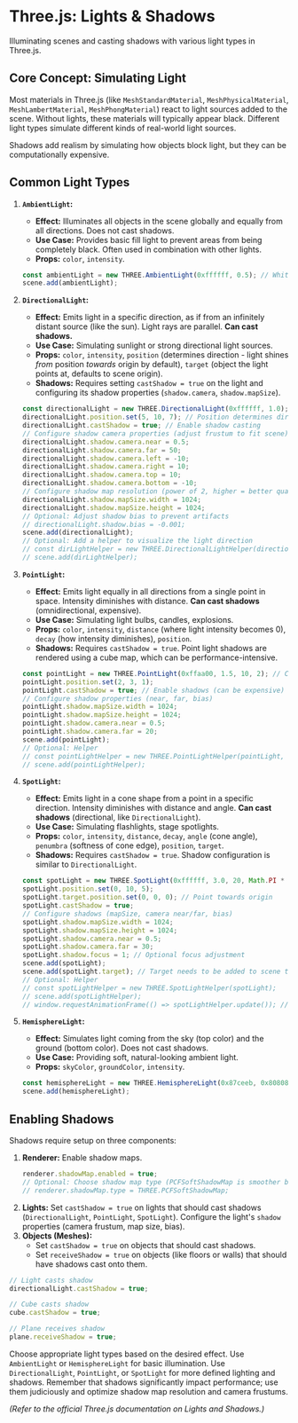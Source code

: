 # Three.js: Lights & Shadows

Illuminating scenes and casting shadows with various light types in Three.js.

## Core Concept: Simulating Light

Most materials in Three.js (like `MeshStandardMaterial`, `MeshPhysicalMaterial`, `MeshLambertMaterial`, `MeshPhongMaterial`) react to light sources added to the scene. Without lights, these materials will typically appear black. Different light types simulate different kinds of real-world light sources.

Shadows add realism by simulating how objects block light, but they can be computationally expensive.

## Common Light Types

1.  **`AmbientLight`:**
    *   **Effect:** Illuminates all objects in the scene globally and equally from all directions. Does not cast shadows.
    *   **Use Case:** Provides basic fill light to prevent areas from being completely black. Often used in combination with other lights.
    *   **Props:** `color`, `intensity`.

    ```javascript
    const ambientLight = new THREE.AmbientLight(0xffffff, 0.5); // White light, half intensity
    scene.add(ambientLight);
    ```

2.  **`DirectionalLight`:**
    *   **Effect:** Emits light in a specific direction, as if from an infinitely distant source (like the sun). Light rays are parallel. **Can cast shadows.**
    *   **Use Case:** Simulating sunlight or strong directional light sources.
    *   **Props:** `color`, `intensity`, `position` (determines direction - light shines *from* position *towards* origin by default), `target` (object the light points at, defaults to scene origin).
    *   **Shadows:** Requires setting `castShadow = true` on the light and configuring its shadow properties (`shadow.camera`, `shadow.mapSize`).

    ```javascript
    const directionalLight = new THREE.DirectionalLight(0xffffff, 1.0);
    directionalLight.position.set(5, 10, 7); // Position determines direction
    directionalLight.castShadow = true; // Enable shadow casting
    // Configure shadow camera properties (adjust frustum to fit scene)
    directionalLight.shadow.camera.near = 0.5;
    directionalLight.shadow.camera.far = 50;
    directionalLight.shadow.camera.left = -10;
    directionalLight.shadow.camera.right = 10;
    directionalLight.shadow.camera.top = 10;
    directionalLight.shadow.camera.bottom = -10;
    // Configure shadow map resolution (power of 2, higher = better quality but slower)
    directionalLight.shadow.mapSize.width = 1024;
    directionalLight.shadow.mapSize.height = 1024;
    // Optional: Adjust shadow bias to prevent artifacts
    // directionalLight.shadow.bias = -0.001;
    scene.add(directionalLight);
    // Optional: Add a helper to visualize the light direction
    // const dirLightHelper = new THREE.DirectionalLightHelper(directionalLight, 1);
    // scene.add(dirLightHelper);
    ```

3.  **`PointLight`:**
    *   **Effect:** Emits light equally in all directions from a single point in space. Intensity diminishes with distance. **Can cast shadows** (omnidirectional, expensive).
    *   **Use Case:** Simulating light bulbs, candles, explosions.
    *   **Props:** `color`, `intensity`, `distance` (where light intensity becomes 0), `decay` (how intensity diminishes), `position`.
    *   **Shadows:** Requires `castShadow = true`. Point light shadows are rendered using a cube map, which can be performance-intensive.

    ```javascript
    const pointLight = new THREE.PointLight(0xffaa00, 1.5, 10, 2); // Color, Intensity, Distance, Decay
    pointLight.position.set(2, 3, 1);
    pointLight.castShadow = true; // Enable shadows (can be expensive)
    // Configure shadow properties (near, far, bias)
    pointLight.shadow.mapSize.width = 1024;
    pointLight.shadow.mapSize.height = 1024;
    pointLight.shadow.camera.near = 0.5;
    pointLight.shadow.camera.far = 20;
    scene.add(pointLight);
    // Optional: Helper
    // const pointLightHelper = new THREE.PointLightHelper(pointLight, 0.5);
    // scene.add(pointLightHelper);
    ```

4.  **`SpotLight`:**
    *   **Effect:** Emits light in a cone shape from a point in a specific direction. Intensity diminishes with distance and angle. **Can cast shadows** (directional, like `DirectionalLight`).
    *   **Use Case:** Simulating flashlights, stage spotlights.
    *   **Props:** `color`, `intensity`, `distance`, `decay`, `angle` (cone angle), `penumbra` (softness of cone edge), `position`, `target`.
    *   **Shadows:** Requires `castShadow = true`. Shadow configuration is similar to `DirectionalLight`.

    ```javascript
    const spotLight = new THREE.SpotLight(0xffffff, 3.0, 20, Math.PI * 0.1, 0.25, 1); // Color, Intensity, Distance, Angle, Penumbra, Decay
    spotLight.position.set(0, 10, 5);
    spotLight.target.position.set(0, 0, 0); // Point towards origin
    spotLight.castShadow = true;
    // Configure shadows (mapSize, camera near/far, bias)
    spotLight.shadow.mapSize.width = 1024;
    spotLight.shadow.mapSize.height = 1024;
    spotLight.shadow.camera.near = 0.5;
    spotLight.shadow.camera.far = 30;
    spotLight.shadow.focus = 1; // Optional focus adjustment
    scene.add(spotLight);
    scene.add(spotLight.target); // Target needs to be added to scene too
    // Optional: Helper
    // const spotLightHelper = new THREE.SpotLightHelper(spotLight);
    // scene.add(spotLightHelper);
    // window.requestAnimationFrame(() => spotLightHelper.update()); // Update helper if target moves
    ```

5.  **`HemisphereLight`:**
    *   **Effect:** Simulates light coming from the sky (top color) and the ground (bottom color). Does not cast shadows.
    *   **Use Case:** Providing soft, natural-looking ambient light.
    *   **Props:** `skyColor`, `groundColor`, `intensity`.

    ```javascript
    const hemisphereLight = new THREE.HemisphereLight(0x87ceeb, 0x808080, 0.8); // Sky blue, ground gray, intensity
    scene.add(hemisphereLight);
    ```

## Enabling Shadows

Shadows require setup on three components:

1.  **Renderer:** Enable shadow maps.
    ```javascript
    renderer.shadowMap.enabled = true;
    // Optional: Choose shadow map type (PCFSoftShadowMap is smoother but slower)
    // renderer.shadowMap.type = THREE.PCFSoftShadowMap;
    ```
2.  **Lights:** Set `castShadow = true` on lights that should cast shadows (`DirectionalLight`, `PointLight`, `SpotLight`). Configure the light's `shadow` properties (camera frustum, map size, bias).
3.  **Objects (Meshes):**
    *   Set `castShadow = true` on objects that should cast shadows.
    *   Set `receiveShadow = true` on objects (like floors or walls) that should have shadows cast onto them.

```javascript
// Light casts shadow
directionalLight.castShadow = true;

// Cube casts shadow
cube.castShadow = true;

// Plane receives shadow
plane.receiveShadow = true;
```

Choose appropriate light types based on the desired effect. Use `AmbientLight` or `HemisphereLight` for basic illumination. Use `DirectionalLight`, `PointLight`, or `SpotLight` for more defined lighting and shadows. Remember that shadows significantly impact performance; use them judiciously and optimize shadow map resolution and camera frustums.

*(Refer to the official Three.js documentation on Lights and Shadows.)*